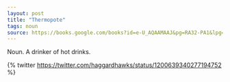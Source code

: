 ```yaml
---
layout: post
title: "Thermopote"
tags: noun
source: https://books.google.com/books?id=e-U_AQAAMAAJ&pg=RA32-PA1&lpg=RA32-PA1&dq=thermopote&source=bl&ots=CufLP7sQUt&sig=ACfU3U3FjI70CK1zNSfsAdb0Q57zwqaW-A&hl=en&sa=X&ved=2ahUKEwjVz6Kqk6XmAhVqplkKHfNADWEQ6AEwEXoECAkQAg#v=onepage&q=thermopote&f=false
---
```


Noun. A drinker of hot drinks.

{% twitter https://twitter.com/haggardhawks/status/1200639340277194752 %}

